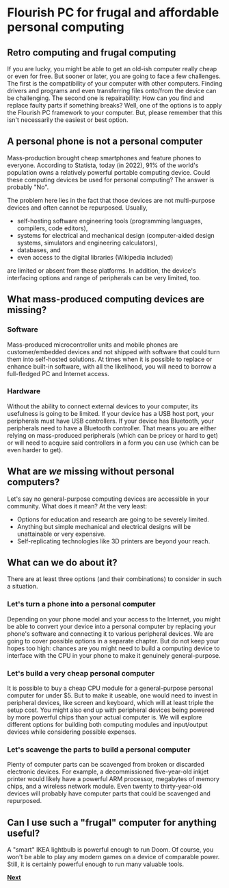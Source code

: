 # Flourish PC for frugal and affordable personal computing

## Retro computing and frugal computing
If you are lucky, you might be able to get an old-ish computer really cheap or even for free. But sooner or later, you are going to face a few challenges. The first is the compatibility of your computer with other computers. Finding drivers and programs and even transferring files onto/from the device can be challenging. The second one is repairability: How can you find and replace faulty parts if something breaks? Well, one of the options is to apply the Flourish PC framework to your computer. But, please remember that this isn't necessarily the easiest or best option.

## A personal phone is not a personal computer
Mass-production brought cheap smartphones and feature phones to everyone. According to Statista, today (in 2022), 91% of the world's population owns a relatively powerful portable computing device. Could these computing devices be used for personal computing? The answer is probably "No".

The problem here lies in the fact that those devices are not multi-purpose devices and often cannot be repurposed. Usually,
* self-hosting software engineering tools (programming languages, compilers, code editors),
* systems for electrical and mechanical design (computer-aided design systems, simulators and engineering calculators),
* databases, and
* even access to the digital libraries (Wikipedia included)

are limited or absent from these platforms. In addition, the device's interfacing options and range of peripherals can be very limited, too.

## What mass-produced computing devices are missing?
### Software
Mass-produced microcontroller units and mobile phones are customer/embedded devices and not shipped with software that could turn them into self-hosted solutions. At times when it is possible to replace or enhance built-in software, with all the likelihood, you will need to borrow a full-fledged PC and Internet access.

### Hardware
Without the ability to connect external devices to your computer, its usefulness is going to be limited. If your device has a USB host port, your peripherals must have USB controllers. If your device has Bluetooth, your peripherals need to have a Bluetooth controller. That means you are either relying on mass-produced peripherals (which can be pricey or hard to get) or will need to acquire said controllers in a form you can use (which can be even harder to get).

## What are _we_ missing without personal computers?
Let's say no general-purpose computing devices are accessible in your community. What does it mean? At the very least:
* Options for education and research are going to be severely limited.
* Anything but simple mechanical and electrical designs will be unattainable or very expensive.
* Self-replicating technologies like 3D printers are beyond your reach.

## What can we do about it?
There are at least three options (and their combinations) to consider in such a situation.

### Let's turn a phone into a personal computer
Depending on your phone model and your access to the Internet, you might be able to convert your device into a personal computer by replacing your phone's software and connecting it to various peripheral devices. We are going to cover possible options in a separate chapter. But do not keep your hopes too high: chances are you might need to build a computing device to interface with the CPU in your phone to make it genuinely general-purpose.

### Let's build a very cheap personal computer
It is possible to buy a cheap CPU module for a general-purpose personal computer for under $5. But to make it useable, one would need to invest in peripheral devices, like screen and keyboard, which will at least triple the setup cost. You might also end up with peripheral devices being powered by more powerful chips than your actual computer is. We will explore different options for building both computing modules and input/output devices while considering possible expenses.

### Let's scavenge the parts to build a personal computer
Plenty of computer parts can be scavenged from broken or discarded electronic devices. For example, a decommissioned five-year-old inkjet printer would likely have a powerful ARM processor, megabytes of memory chips, and a wireless network module. Even twenty to thirty-year-old devices will probably have computer parts that could be scavenged and repurposed.

## Can I use such a "frugal" computer for anything useful?
A "smart" IKEA lightbulb is powerful enough to run Doom. Of course, you won't be able to play any modern games on a device of comparable power. Still, it is certainly powerful enough to run many valuable tools.

[**Next**](../000/002.md)
